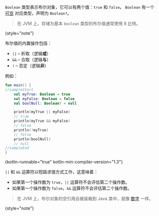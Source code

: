 [//]: # (title: 布尔类型)

`Boolean` 类型表示布尔对象，它可以有两个值：`true` 和 `false`。
`Boolean` 有一个 [可空](null-safety.md) 对应类型，声明为 `Boolean?`。

> 在 JVM 上，存储为基本 `boolean` 类型的布尔值通常使用 8 比特。
>
{style="note"}

布尔值的内置操作包括：

*   `||` – 析取（逻辑**或**）
*   `&&` – 合取（逻辑**与**）
*   `!` – 否定（逻辑**非**）

例如：

```kotlin
fun main() {
//sampleStart
    val myTrue: Boolean = true
    val myFalse: Boolean = false
    val boolNull: Boolean? = null

    println(myTrue || myFalse)
    // true
    println(myTrue && myFalse)
    // false
    println(!myTrue)
    // false
    println(boolNull)
    // null
//sampleEnd
}
```
{kotlin-runnable="true" kotlin-min-compiler-version="1.3"}

`||` 和 `&&` 运算符以短路求值方式工作，这意味着：

*   如果第一个操作数为 `true`，`||` 运算符不会评估第二个操作数。
*   如果第一个操作数为 `false`，`&&` 运算符不会评估第二个操作数。

> 在 JVM 上，布尔对象的空引用会被装箱到 Java 类中，就像 [数字](numbers.md#boxing-and-caching-numbers-on-the-java-virtual-machine) 一样。
>
{style="note"}